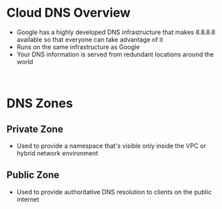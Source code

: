 # Cloud DNS Overview

* Google has a highly developed DNS infrastructure that makes 8.8.8.8 available so that everyone can take advantage of it
* Runs on the same infrastructure as Google
* Your DNS information is served from redundant locations around the world

<br>

# DNS Zones

## Private Zone

* Used to provide a namespace that's visible only inside the VPC or hybrid network environment

## Public Zone

* Used to provide authoritative DNS resolution to clients on the public internet